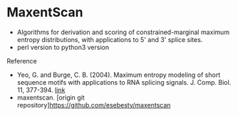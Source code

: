 # MaxentScan
- Algorithms for derivation and scoring of constrained-marginal maximum entropy distributions, with applications to 5' and 3' splice sites.
- perl version to python3 version

Reference
- Yeo, G. and Burge, C. B. (2004). Maximum entropy modeling of short sequence motifs with applications to RNA splicing signals. J. Comp. Biol. 11, 377-394. [link](http://dx.doi.org/10.1089/1066527041410418)
- maxentscan. [origin git repository]https://github.com/esebesty/maxentscan



